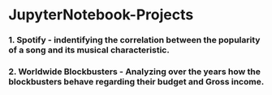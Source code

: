 # JupyterNotebook-Projects
### 1. Spotify - indentifying the correlation between the popularity of a song and its musical characteristic.
### 2. Worldwide Blockbusters - Analyzing over the years how the blockbusters behave regarding their budget and Gross income.
